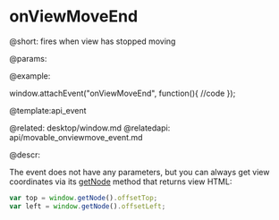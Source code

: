 onViewMoveEnd
===============

@short: fires when view has stopped moving

@params:

@example:

window.attachEvent("onViewMoveEnd", function(){
	//code
});

@template:api_event

@related:
	desktop/window.md
@relatedapi:
	api/movable_onviewmove_event.md
    
@descr:

The event does not have any parameters, but you can always get view coordinates via its [getNode](api/ui.baseview_getnode.md) 
method that returns view HTML: 

~~~js
var top = window.getNode().offsetTop;
var left = window.getNode().offsetLeft;
~~~
